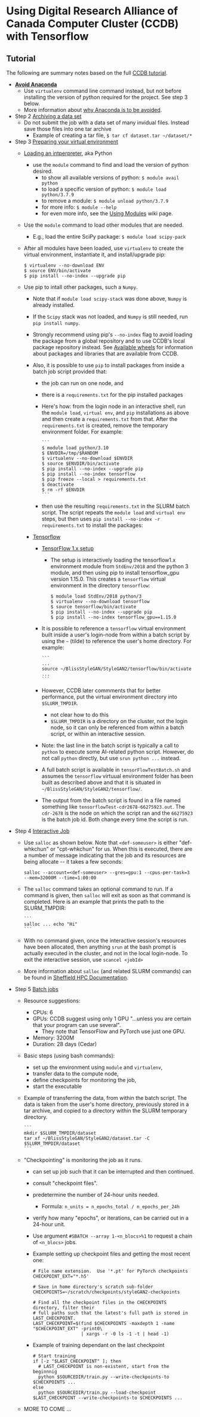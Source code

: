 # Using Digital Research Alliance of Canada Computer Cluster (CCDB) with Tensorflow
## Tutorial
The following are summary notes based on the full [CCDB tutorial](https://docs.alliancecan.ca/wiki/Tutoriel_Apprentissage_machine/en).

- [**Avoid Anaconda**](https://docs.alliancecan.ca/wiki/AI_and_Machine_Learning#Avoid_Anaconda)
  - Use `virtualenv` command line command instead, but not before installing the version of python required for the project.  See step 3 below.
  - More information about [why Anaconda is to be avoided](https://docs.alliancecan.ca/wiki/Anaconda/en).
- Step 2 [Archiving a data set](https://docs.alliancecan.ca/wiki/Tutoriel_Apprentissage_machine/en#Step_2:_Archiving_a_data_set)
  - Do not submit the job with a data set of many invidual files.  Instead save those files into one tar archive
    - Example of creating a tar file, `$ tar cf dataset.tar ~/dataset/*`
- Step 3 [Preparing your virtual environment](https://docs.alliancecan.ca/wiki/Tutoriel_Apprentissage_machine/en)
  - [Loading an intperpreter](https://docs.alliancecan.ca/wiki/Python#Loading_an_interpreter), aka Python
     - use the `module` command to find and load the version of python desired.
       - to show all available versions of python:   `$ module avail python`
       - to load a specific version of python: `$ module load python/3.7.9`
       - to remove a module:  `$ module unload python/3.7.9`
       - for more info:  `$ module --help`
       - for even more info, see the [Using Modules](https://docs.alliancecan.ca/wiki/Utiliser_des_modules/en) wiki page.
  - Use the `module` command to load other modules that are needed.
    - E.g., load the entire SciPy package:  `$ module load scipy-pack`
  - After all modules have been loaded, use `virtualenv` to create the virtual environment, instantiate it, and install/upgrade pip:

      ```
      $ virtualenv --no-download ENV
      $ source ENV/bin/activate
      $ pip install --no-index --upgrade pip
      ```
  - Use pip to intall other packages, such a `Numpy`.
     - Note that if `module load scipy-stack` was done above, `Numpy` is already installed.
     - If the `Scipy` stack was not loaded, and `Numpy` is still needed, run `pip install numpy`.
    - Strongly recommend using pip's `--no-index` flag to avoid loading the package from a global repository and to use CCDB's local package repository instead.  See [Available wheels](https://docs.alliancecan.ca/wiki/Python#Available_wheels) for information about packages and libraries that are available from CCDB.
    - Also, it is possible to use `pip` to install packages from inside a batch job script provided that:
      - the job can run on one node, and
      - there is a `requirements.txt` for the pip installed packages
      - Here's how: from the login node in an interactive shell, run the `module load`, `virtual env`, and `pip` installations as above and then create a `requirements.txt` from that.  After the `requirements.txt` is created, remove the temporary environment folder.  For example:

            ```
            $ module load python/3.10
            $ ENVDIR=/tmp/$RANDOM
            $ virtualenv --no-download $ENVDIR
            $ source $ENVDIR/bin/activate
            $ pip install --no-index --upgrade pip
            $ pip install --no-index tensorflow
            $ pip freeze --local > requirements.txt
            $ deactivate
            $ rm -rf $ENVDIR
            ```
      - then use the resulting `requirements.txt` in the SLURM batch script.  The script repeats the `module load` and `virtual env` steps, but then uses `pip install --no-index -r requirements.txt` to install the packages:

    - [Tensorflow](https://docs.alliancecan.ca/wiki/Python#Installing_dependent_packages)
      - [TensorFlow 1.x setup](https://docs.alliancecan.ca/wiki/TensorFlow#Installing_TensorFlow)
        - The setup is interactively loading the tensorflow1.x environment module from `StdEnv/2018` and the python 3 module, and then using pip to install tensorflow_gpu version 1.15.0.  This creates a `tensorflow` virtual environment in the directory `tensorflow`:

          ```
          $ module load StdEnv/2018 python/3
          $ virtualenv --no-download tensorflow
          $ source tensorflow/bin/activate
          $ pip install --no-index --upgrade pip
          $ pip install --no-index tensorflow_gpu==1.15.0
          ```
      - It is possible to reference a `tensorflow` virtual environment built inside a user's login-node from within a batch script by using the `~` (tilde) to reference the user's home directory.  For example:

            ```
            ...
            source ~/BlissStyleGAN/StyleGAN2/tensorflow/bin/activate
            ...
            ```
      - However, CCDB later commments that for better performance, put the virtual environment directory into `$SLURM_TMPDIR`.
        - not clear how to do this
        - `$SLURM_TMPDIR` is a directory on the cluster, not the login node, so it can only be referenced from within a batch script, or within an interactive session.
      - Note: the last line in the batch script is typically a call to `python` to execute some AI-related python script.  However, do not call `python` directly, but use `srun python ...` instead.
      - A full batch script is available in `tensorFlowTestBatch.sh` and assumes the `tensorflow` virtuual environment folder has been built as described above and that it is situated in `~/BlissStyleGAN/StyleGAN2/tensorflow/`.
      - The output from the batch script is found in a file named something like `tensorflowTest-cdr2678-66275923.out`.  The `cdr-2678` is the node on which the script ran and the `66275923` is the batch job id.  Both change every time the script is run.
- Step 4 [Interactive Job](https://docs.alliancecan.ca/wiki/Tutoriel_Apprentissage_machine/en#Step_4:_Interactive_job_(salloc))
  - Use `salloc` as shown below. Note that `<def-someuser>` is either "def-whkchun" or "cpt-whkchun" for us.  When this is executed, there are a number of message indicating that the job and its resources are being allocate -- it takes a few seconds:

      ```
      salloc --account=<def-someuser> --gres=gpu:1 --cpus-per-task=3 --mem=32000M --time=1:00:00
     ```
  - The `salloc` command takes an optional command to run.  If a command is given, then `salloc` will exit as soon as that command is completed.  Here is an example that prints the path to the SLURM_TMPDIR:

        ```
        salloc ... echo "Hi"
        ```
  - With no command given, once the interactive session's resources have been allocated, then anything `srun` at the bash prompt is actually executed in the cluster, and not in the local login-node.  To exit the interactive session, use `scancel <jobId>`
  - More information about `salloc` (and related SLURM commands) can be found in [Sheffield HPC Documentation](https://docs.hpc.shef.ac.uk/en/latest/referenceinfo/scheduler/SLURM/Common-commands/salloc.html).
- Step 5 [Batch jobs](https://docs.alliancecan.ca/wiki/Tutoriel_Apprentissage_machine/en#Step_5:_Scripted_job_(sbatch))
  - Resource suggestions:
     - CPUs: 6
     - GPUs: CCDB suggest using only 1 GPU "&hellip;unless you are certain that your program can use several".
       - They note that TensorFlow and PyTorch use just one GPU.
     - Memory: 3200M
     - Duration: 28 days (Cedar)
  - Basic steps (using bash commands):
     -  set up the environment using `module` and `virtualenv`,
     -  transfer data to the compute node,
     -  define checkpoints for monitoring the job,
     -  start the executable
  - Example of transferring the data, from within the batch script.  The data is taken from the user's home directory, previously stored in a tar archive, and copied to a directory within the SLURM temporary directory.

        ```
        mkdir $SLURM_TMPDIR/dataset
        tar xf ~/BlissStyleGAN/StyleGAN2/dataset.tar -C $SLURM_TMPDIR/dataset
        ```
  - "Checkpointing" is monitoring the job as it runs.
      - can set up job such that it can be interrupted and then continued.
      - consult "checkpoint files".
      - predetermine the number of 24-hour units needed.
          - Formula: `n_units = n_epochs_total / n_epochs_per_24h`
      - verify how many "epochs", or iterations, can be carried out in a 24-hour unit.
      - Use argument `#SBATCH --array 1-<n_blocs>%1` to request a chain of `<n_blocs>` jobs.
    - Example setting up checkpoint files and getting the most recent one:

        ```
        # File name extension.  Use '*.pt' for PyTorch checkpoints
        CHECKPOINT_EXT="*.h5'
        
        # Save in home directory's scratch sub-folder
        CHECKPOINTS=~/scratch/checkpoints/styleGAN2-checkpoints
        
        # Find all the checkpoint files in the CHECKPOINTS directory, filter their
        # full paths such that the latest's full path is stored in LAST_CHECKPOINT.
        LAST_CHECKPOINT=$(find $CHECKPOINTS -maxdepth 1 -name "$CHECKPOINT_EXT" -print0\
                          | xargs -r -0 ls -1 -t | head -1)
        ```
    - Example of training dependant on the last checkpoint

        ```
        # Start training
        if [-z "$LAST_CHECKPOINT" ]; then
          # LAST_CHECKPOINT is non-existent, start from the beginnnig
          python $SOURCEDIR/train.py --write-checkpoints-to $CHECKPOINTS ...
        else
          python $SOURCEDIR/train.py --load-checkpoint $LAST_CHECKPOINT --write-checkpoints-to $CHECKPOINTS ...
        ```
  -  MORE TO COME &hellip;
